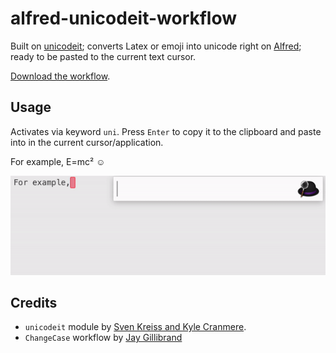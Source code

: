 # alfred-unicodeit-workflow

Built on [unicodeit](https://github.com/svenkreiss/unicodeit/); converts Latex or emoji into unicode right on [Alfred](https://www.alfredapp.com); ready to be pasted to the current text cursor.

[Download the workflow](https://github.com/shensquared/Alfred-Unicodeit-Workflow/blob/master/unicodeit.alfredworkflow).

## Usage
Activates via keyword `uni`. Press `Enter` to copy it to the clipboard and paste into in the current cursor/application.

For example, E=mc² ☺

![Screenshot](unicode.gif)


## Credits

- `unicodeit` module by [Sven Kreiss and Kyle Cranmere](https://github.com/svenkreiss/unicodeit/).
- `ChangeCase` workflow by [Jay Gillibrand](https://github.com/gillibrand/alfred-change-case)
